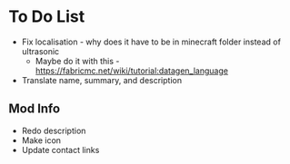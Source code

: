 # To Do List

- Fix localisation - why does it have to be in minecraft folder instead of ultrasonic
    - Maybe do it with this - https://fabricmc.net/wiki/tutorial:datagen_language
- Translate name, summary, and description

## Mod Info

- Redo description
- Make icon
- Update contact links
